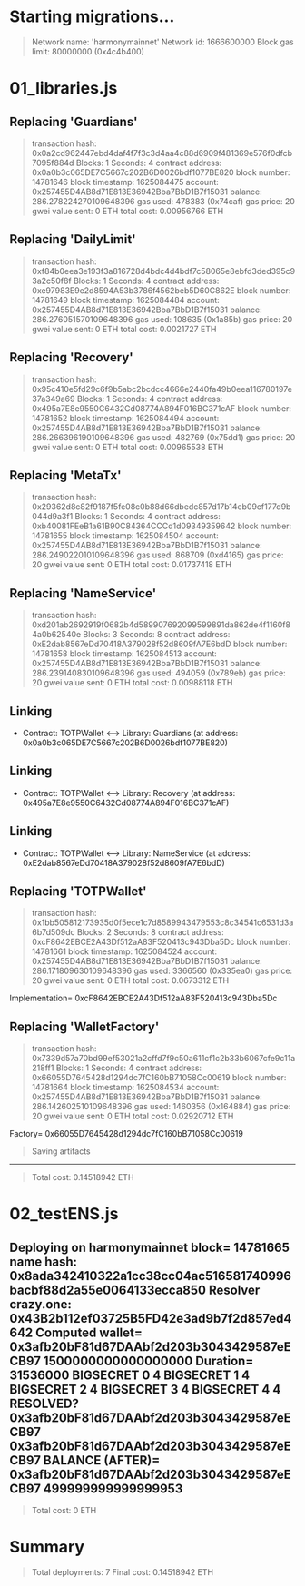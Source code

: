 Starting migrations...
======================
> Network name:    'harmonymainnet'
> Network id:      1666600000
> Block gas limit: 80000000 (0x4c4b400)


01_libraries.js
===============

   Replacing 'Guardians'
   ---------------------
   > transaction hash:    0x0a2cd962447ebd4daf4f7f3c3d4aa4c88d6909f481369e576f0dfcb7095f884d
   > Blocks: 1            Seconds: 4
   > contract address:    0x0a0b3c065DE7C5667c202B6D0026bdf1077BE820
   > block number:        14781646
   > block timestamp:     1625084475
   > account:             0x257455D4AB8d71E813E36942Bba7BbD1B7f15031
   > balance:             286.278224270109648396
   > gas used:            478383 (0x74caf)
   > gas price:           20 gwei
   > value sent:          0 ETH
   > total cost:          0.00956766 ETH


   Replacing 'DailyLimit'
   ----------------------
   > transaction hash:    0xf84b0eea3e193f3a816728d4bdc4d4bdf7c58065e8ebfd3ded395c93a2c50f8f
   > Blocks: 1            Seconds: 4
   > contract address:    0xe97983E9e2d8594A53b3786f4562beb5D60C862E
   > block number:        14781649
   > block timestamp:     1625084484
   > account:             0x257455D4AB8d71E813E36942Bba7BbD1B7f15031
   > balance:             286.276051570109648396
   > gas used:            108635 (0x1a85b)
   > gas price:           20 gwei
   > value sent:          0 ETH
   > total cost:          0.0021727 ETH


   Replacing 'Recovery'
   --------------------
   > transaction hash:    0x95c410e5fd29c6f9b5abc2bcdcc4666e2440fa49b0eea116780197e37a349a69
   > Blocks: 1            Seconds: 4
   > contract address:    0x495a7E8e9550C6432Cd08774A894F016BC371cAF
   > block number:        14781652
   > block timestamp:     1625084494
   > account:             0x257455D4AB8d71E813E36942Bba7BbD1B7f15031
   > balance:             286.266396190109648396
   > gas used:            482769 (0x75dd1)
   > gas price:           20 gwei
   > value sent:          0 ETH
   > total cost:          0.00965538 ETH


   Replacing 'MetaTx'
   ------------------
   > transaction hash:    0x29362d8c82f9187f5fe08c0b88d66dbedc857d17b14eb09cf177d9b044d9a3f1
   > Blocks: 1            Seconds: 4
   > contract address:    0xb40081FEeB1a61B90C84364CCCd1d09349359642
   > block number:        14781655
   > block timestamp:     1625084504
   > account:             0x257455D4AB8d71E813E36942Bba7BbD1B7f15031
   > balance:             286.249022010109648396
   > gas used:            868709 (0xd4165)
   > gas price:           20 gwei
   > value sent:          0 ETH
   > total cost:          0.01737418 ETH


   Replacing 'NameService'
   -----------------------
   > transaction hash:    0xd201ab2692919f0682b4d589907692099599891da862de4f1160f84a0b62540e
   > Blocks: 3            Seconds: 8
   > contract address:    0xE2dab8567eDd70418A379028f52d8609fA7E6bdD
   > block number:        14781658
   > block timestamp:     1625084513
   > account:             0x257455D4AB8d71E813E36942Bba7BbD1B7f15031
   > balance:             286.239140830109648396
   > gas used:            494059 (0x789eb)
   > gas price:           20 gwei
   > value sent:          0 ETH
   > total cost:          0.00988118 ETH


   Linking
   -------
   * Contract: TOTPWallet <--> Library: Guardians (at address: 0x0a0b3c065DE7C5667c202B6D0026bdf1077BE820)

   Linking
   -------
   * Contract: TOTPWallet <--> Library: Recovery (at address: 0x495a7E8e9550C6432Cd08774A894F016BC371cAF)

   Linking
   -------
   * Contract: TOTPWallet <--> Library: NameService (at address: 0xE2dab8567eDd70418A379028f52d8609fA7E6bdD)

   Replacing 'TOTPWallet'
   ----------------------
   > transaction hash:    0x1bb505812173935d0f5ece1c7d8589943479553c8c34541c6531d3a6b7d509dc
   > Blocks: 2            Seconds: 8
   > contract address:    0xcF8642EBCE2A43Df512aA83F520413c943Dba5Dc
   > block number:        14781661
   > block timestamp:     1625084524
   > account:             0x257455D4AB8d71E813E36942Bba7BbD1B7f15031
   > balance:             286.171809630109648396
   > gas used:            3366560 (0x335ea0)
   > gas price:           20 gwei
   > value sent:          0 ETH
   > total cost:          0.0673312 ETH

Implementation= 0xcF8642EBCE2A43Df512aA83F520413c943Dba5Dc

   Replacing 'WalletFactory'
   -------------------------
   > transaction hash:    0x7339d57a70bd99ef53021a2cffd7f9c50a611cf1c2b33b6067cfe9c11a218ff1
   > Blocks: 1            Seconds: 4
   > contract address:    0x66055D7645428d1294dc7fC160bB71058Cc00619
   > block number:        14781664
   > block timestamp:     1625084534
   > account:             0x257455D4AB8d71E813E36942Bba7BbD1B7f15031
   > balance:             286.142602510109648396
   > gas used:            1460356 (0x164884)
   > gas price:           20 gwei
   > value sent:          0 ETH
   > total cost:          0.02920712 ETH

Factory= 0x66055D7645428d1294dc7fC160bB71058Cc00619
   > Saving artifacts
   -------------------------------------
   > Total cost:          0.14518942 ETH


02_testENS.js
=============
Deploying on  harmonymainnet block= 14781665
name hash:  0x8ada342410322a1cc38cc04ac516581740996bacbf88d2a55e0064133ecca850
Resolver crazy.one:  0x43B2b112ef03725B5FD42e3ad9b7f2d857ed4642
Computed wallet= 0x3afb20bF81d67DAAbf2d203b3043429587eECB97 1500000000000000000
Duration= 31536000
BIGSECRET 0 4
BIGSECRET 1 4
BIGSECRET 2 4
BIGSECRET 3 4
BIGSECRET 4 4
RESOLVED? 0x3afb20bF81d67DAAbf2d203b3043429587eECB97 0x3afb20bF81d67DAAbf2d203b3043429587eECB97
BALANCE (AFTER)= 0x3afb20bF81d67DAAbf2d203b3043429587eECB97 499999999999999953
   -------------------------------------
   > Total cost:                   0 ETH


Summary
=======
> Total deployments:   7
> Final cost:          0.14518942 ETH